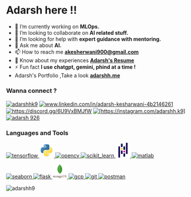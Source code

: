 <h1>Adarsh here !!</h1>


- 🔭 I’m currently working on **MLOps.**
- 👯 I’m looking to collaborate on **AI related stuff.**
- 🤝 I’m looking for help with **expert guidance with mentoring.**
- 💬 Ask me about **AI.**
- 📫 How to reach me **akesherwani900@gmail.com**
- 📄 Know about my experiences **[Adarsh's Resume](https://drive.google.com/file/d/1FPtUNrWncj8ZtWVeGxrXjEt4lcMv2DUg/view?usp=drive_link)**
- ⚡ Fun fact **I use chatgpt, gemini, phind at a time !**
- Adarsh's Portfolio ,Take a look **[adarshh.me](https://adarshh.me)**

<h3 align="left">Wanna connect ?</h3>
<p align="left">
<a href="https://twitter.com/adarshhk9" target="blank"><img align="center" src="https://raw.githubusercontent.com/rahuldkjain/github-profile-readme-generator/master/src/images/icons/Social/twitter.svg" alt="adarshhk9" height="30" width="40" /></a>
<a href="https://linkedin.com/in/www.linkedin.com/in/adarsh-kesharwani-4b2146261" target="blank"><img align="center" src="https://raw.githubusercontent.com/rahuldkjain/github-profile-readme-generator/master/src/images/icons/Social/linked-in-alt.svg" alt="www.linkedin.com/in/adarsh-kesharwani-4b2146261" height="30" width="40" /></a>
<a href="https://discord.gg/https://discord.gg/6U9VxBMJfW" target="blank"><img align="center" src="https://raw.githubusercontent.com/rahuldkjain/github-profile-readme-generator/master/src/images/icons/Social/discord.svg" alt="https://discord.gg/6U9VxBMJfW" height="30" width="40" /></a>
<a href="https://instagram.com/adarshh.k9" target="blank"><img align="center" src="https://raw.githubusercontent.com/rahuldkjain/github-profile-readme-generator/master/src/images/icons/Social/instagram.svg" alt="[https://instagram.com/adarshh.k9]" height="30" width="40" /></a>
<a href="https://kaggle.com/adarsh 926" target="blank"><img align="center" src="https://raw.githubusercontent.com/rahuldkjain/github-profile-readme-generator/master/src/images/icons/Social/kaggle.svg" alt="adarsh 926" height="30" width="40" /></a>
</p>

<h3 align="left">Languages and Tools</h3>
<p align="left"><a href="https://www.tensorflow.org" target="_blank" rel="noreferrer"> <img src="https://www.vectorlogo.zone/logos/tensorflow/tensorflow-icon.svg" alt="tensorflow" width="40" height="40"/> </a> <a href="https://www.python.org" target="_blank" rel="noreferrer"> <img src="https://raw.githubusercontent.com/devicons/devicon/master/icons/python/python-original.svg" alt="python" width="40" height="40"/> </a> <a href="https://opencv.org/" target="_blank" rel="noreferrer"> <img src="https://www.vectorlogo.zone/logos/opencv/opencv-icon.svg" alt="opencv" width="40" height="40"/> </a> <a href="https://scikit-learn.org/" target="_blank" rel="noreferrer"> <img src="https://upload.wikimedia.org/wikipedia/commons/0/05/Scikit_learn_logo_small.svg" alt="scikit_learn" width="40" height="40"/> </a>  <a href="https://pandas.pydata.org/" target="_blank" rel="noreferrer"> <img src="https://raw.githubusercontent.com/devicons/devicon/2ae2a900d2f041da66e950e4d48052658d850630/icons/pandas/pandas-original.svg" alt="pandas" width="40" height="40"/> </a> <a href="https://www.mathworks.com/" target="_blank" rel="noreferrer"> <img src="https://upload.wikimedia.org/wikipedia/commons/2/21/Matlab_Logo.png" alt="matlab" width="40" height="40"/> </a>
</p>
<p><a href="https://seaborn.pydata.org/" target="_blank" rel="noreferrer"> <img src="https://seaborn.pydata.org/_images/logo-mark-lightbg.svg" alt="seaborn" width="40" height="40"/> </a> <a href="https://flask.palletsprojects.com/" target="_blank" rel="noreferrer"> <img src="https://www.vectorlogo.zone/logos/pocoo_flask/pocoo_flask-icon.svg" alt="flask" width="40" height="40"/> </a>  <a href="https://www.mongodb.com/" target="_blank" rel="noreferrer"> <img src="https://raw.githubusercontent.com/devicons/devicon/master/icons/mongodb/mongodb-original-wordmark.svg" alt="mongodb" width="40" height="40"/> </a> <a href="https://cloud.google.com" target="_blank" rel="noreferrer"> <img src="https://www.vectorlogo.zone/logos/google_cloud/google_cloud-icon.svg" alt="gcp" width="40" height="40"/> </a> <a href="https://git-scm.com/" target="_blank" rel="noreferrer"> <img src="https://www.vectorlogo.zone/logos/git-scm/git-scm-icon.svg" alt="git" width="40" height="40"/> </a>  <a href="https://postman.com" target="_blank" rel="noreferrer"> <img src="https://www.vectorlogo.zone/logos/getpostman/getpostman-icon.svg" alt="postman" width="40" height="40"/> </a> 
</p>

<p><img align="center" src="https://github-readme-stats.vercel.app/api/top-langs?username=adarshh9&show_icons=true&locale=en&layout=compact" alt="adarshh9" /></p>

